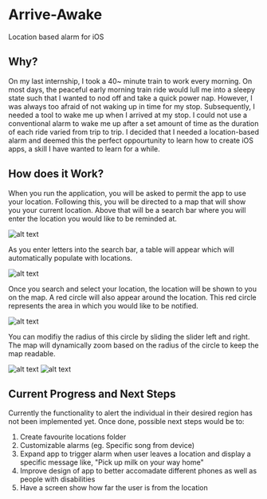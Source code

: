 # Arrive-Awake
Location based alarm for iOS

## Why?
On my last internship, I took a 40~ minute train to work every morning. On most days, the peaceful early morning train ride would lull me into a sleepy state such that I wanted to nod off and take a quick power nap. However, I was always too afraid of not waking up in time for my stop. Subsequently, I needed a tool to wake me up when I arrived at my stop. I could not use a conventional alarm to wake me up after a set amount of time as the duration of each ride varied from trip to trip. I decided that I needed a location-based alarm and deemed this the perfect oppourtunity to learn how to create iOS apps, a skill I have wanted to learn for a while.

## How does it Work?

When you run the application, you will be asked to permit the app to use your location. Following this, you will be directed to a map that will show you your current location. Above that will be a search bar where you will enter the location you would like to be reminded at.

![alt text](ArriveAwakePic1.png)

As you enter letters into the search bar, a table will appear which will automatically populate with locations.

![alt text](ArriveAwakePic2.png)


Once you search and select your location, the location will be shown to you on the map. A red circle will also appear around the location. This red circle represents the area in which you would like to be notified. 

![alt text](ArriveAwakePic3.png)

You can modifiy the radius of this circle by sliding the slider left and right. The map will dynamically zoom based on the radius of the circle to keep the map readable.

![alt text](ArriveAwakePic4.png)    ![alt text](ArriveAwakePic5.png)

## Current Progress and Next Steps
Currently the functionality to alert the individual in their desired region has not been implemented yet. Once done, possible next steps would be to:

  1) Create favourite locations folder
  2) Customizable alarms (eg. Specific song from device)
  3) Expand app to trigger alarm when user leaves a location and display a specific message like, "Pick up milk on your way home"
  3) Improve design of app to better accomadate different phones as well as people with disabilities 
  4) Have a screen show how far the user is from the location
  
